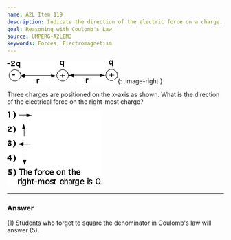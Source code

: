 ```yaml
---
name: A2L Item 119
description: Indicate the direction of the electric force on a charge.
goal: Reasoning with Coulomb's Law
source: UMPERG-A2LEM3
keywords: Forces, Electromagnetism
---
```


![Item119_fig1.gif](../images/Item119_fig1.gif){: .image-right } 

Three charges are positioned on the x-axis as shown.  What is the
direction of the electrical force on the right-most charge?

![Item119_fig2.gif](../images/Item119_fig2.gif)

<hr/>

### Answer

(1) Students who forget to square the denominator in Coulomb's law will answer (5).

